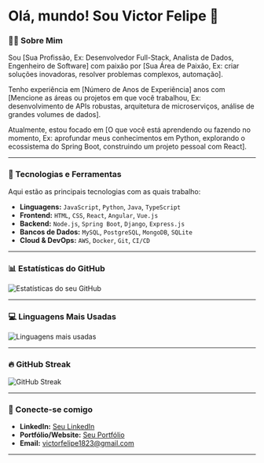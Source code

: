 # Olá, mundo! Sou Victor Felipe 👋

### 👨‍💻 Sobre Mim
Sou [Sua Profissão, Ex: Desenvolvedor Full-Stack, Analista de Dados, Engenheiro de Software] com paixão por [Sua Área de Paixão, Ex: criar soluções inovadoras, resolver problemas complexos, automação].

Tenho experiência em [Número de Anos de Experiência] anos com [Mencione as áreas ou projetos em que você trabalhou, Ex: desenvolvimento de APIs robustas, arquitetura de microserviços, análise de grandes volumes de dados].

Atualmente, estou focado em [O que você está aprendendo ou fazendo no momento, Ex: aprofundar meus conhecimentos em Python, explorando o ecossistema do Spring Boot, construindo um projeto pessoal com React].

---

### 🚀 Tecnologias e Ferramentas

Aqui estão as principais tecnologias com as quais trabalho:

* **Linguagens:** `JavaScript`, `Python`, `Java`, `TypeScript`
* **Frontend:** `HTML`, `CSS`, `React`, `Angular`, `Vue.js`
* **Backend:** `Node.js`, `Spring Boot`, `Django`, `Express.js`
* **Bancos de Dados:** `MySQL`, `PostgreSQL`, `MongoDB`, `SQLite`
* **Cloud & DevOps:** `AWS`, `Docker`, `Git`, `CI/CD`

---

### 📊 Estatísticas do GitHub

![Estatísticas do seu GitHub](https://github-readme-stats.vercel.app/api?username=victorfelipesl&show_icons=true&theme=default)

---

### 💻 Linguagens Mais Usadas

![Linguagens mais usadas](https://github-readme-stats.vercel.app/api/top-langs/?username=victorfelipesl&layout=compact&theme=default)

---

### 🔥 GitHub Streak

![GitHub Streak](https://streak-stats.demolab.com/?user=victorfelipesl&theme=default&hide_border=true)

---

### 🔗 Conecte-se comigo

* **LinkedIn:** [Seu LinkedIn](https://www.linkedin.com/in/[seu-perfil-do-linkedin])
* **Portfólio/Website:** [Seu Portfólio](https://[seu-site.com])
* **Email:** victorfelipe1823@gmail.com

---
